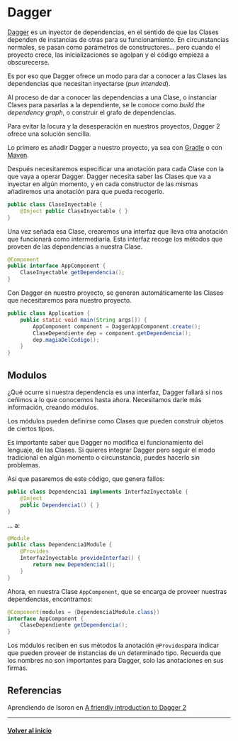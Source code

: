 # Dagger

[Dagger][dagger] es un inyector de dependencias, en el sentido de que las Clases dependen de instancias de otras para su funcionamiento. En circunstancias normales, se pasan como parámetros de constructores... pero cuando el proyecto crece, las inicializaciones se agolpan y el código empieza a obscurecerse.

Es por eso que Dagger ofrece un modo para dar a conocer a las Clases las dependencias que necesitan inyectarse (_pun intended_).

Al proceso de dar a conocer las dependencias a una Clase, o instanciar Clases para pasarlas a la dependiente, se le conoce como _build the dependency graph_, o construir el grafo de dependencias.

Para evitar la locura y la desesperación en nuestros proyectos, Dagger 2 ofrece una solución sencilla.

Lo primero es añadir Dagger a nuestro proyecto, ya sea con [Gradle][addgradle] o con [Maven][addmaven].

Después necesitaremos especificar una anotación para cada Clase con la que vaya a operar Dagger. Dagger necesita saber las Clases que va a inyectar en algún momento, y en cada constructor de las mismas añadiremos una anotación para que pueda recogerlo.

```java
public class ClaseInyectable {
    @Inject public ClaseInyectable { }
}
```

Una vez señada esa Clase, crearemos una interfaz que lleva otra anotación que funcionará como intermediaria. Esta interfaz recoge los métodos que proveen de las dependencias a nuestra Clase.

```java
@Component
public interface AppComponent {
    ClaseInyectable getDependencia();
}
```

Con Dagger en nuestro proyecto, se generan automáticamente las Clases que necesitaremos para nuestro proyecto.

```java
public class Application {
    public static void main(String args[]) {
        AppComponent component = DaggerAppComponent.create();
        ClaseDependiente dep = component.getDependencia();
        dep.magiaDelCodigo();
    }
}
```

## Modulos

¿Qué ocurre si nuestra dependencia es una interfaz, Dagger fallará si nos ceñimos a lo que conocemos hasta ahora. Necesitamos darle más información, creando módulos.

Los módulos pueden definirse como Clases que pueden construir objetos de ciertos tipos.

Es importante saber que Dagger no modifica el funcionamiento del lenguaje, de las Clases. Si quieres integrar Dagger pero seguir el modo tradicional en algún momento o circunstancia, puedes hacerlo sin problemas.

Así que pasaremos de este código, que genera fallos:

```java
public class Dependencia1 implements InterfazInyectable {
    @Inject
    public Dependencia1() { }
}
```

... a:

```java
@Module
public class Dependencia1Module {
    @Provides
    InterfazInyectable provideInterfaz() {
        return new Dependencia1();
    }
}
```

Ahora, en nuestra Clase `AppComponent`, que se encarga de proveer nuestras dependencias, encontramos:

```java
@Component(modules = {Dependencia1Module.class})
interface AppComponent {
    ClaseDependiente getDependencia();
}
```
Los módulos reciben en sus métodos la anotación `@Provides`para indicar que pueden proveer de instancias de un determinado tipo. Recuerda que los nombres no son importantes para Dagger, solo las anotaciones en sus firmas.

## Referencias

Aprendiendo de Isoron en [A friendly introduction to Dagger 2][isoronintro]

---
#### [Volver al inicio][back]

[dagger]: https://google.github.io/dagger/
[addgradle]: https://gist.github.com/iSoron/3b52f16afdfd88687cf43f858786b0b6#file-build-gradle
[addmaven]: https://gist.github.com/iSoron/3b52f16afdfd88687cf43f858786b0b6#file-build-gradle

[isoronintro]: https://medium.com/@isoron/a-friendly-introduction-to-dagger-2-part-1-dbdf2f3fb17b

[back]: ../README.md